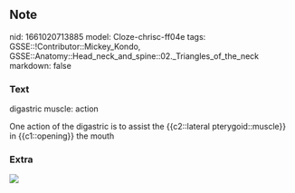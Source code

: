 ## Note
nid: 1661020713885
model: Cloze-chrisc-ff04e
tags: GSSE::!Contributor::Mickey_Kondo, GSSE::Anatomy::Head_neck_and_spine::02._Triangles_of_the_neck
markdown: false

### Text
digastric muscle: action
<div>
  One action of the digastric is to assist the {{c2::lateral
  pterygoid::muscle}} in {{c1::opening}} the mouth
</div>

### Extra
<div><img src="dkNB2edR8ILWCaohI4v5Sw_digastric.png"></div>
